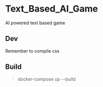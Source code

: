 # Text_Based_AI_Game
AI powered text based game


## Dev
Remember to compile css


## Build
> docker-compose up --build
